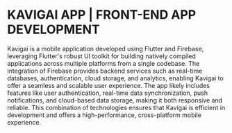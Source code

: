 # KAVIGAI APP | FRONT-END APP DEVELOPMENT 
Kavigai is a mobile application developed using Flutter and Firebase, leveraging Flutter's robust UI toolkit for building natively compiled applications across multiple platforms from a single codebase. The integration of Firebase provides backend services such as real-time databases, authentication, cloud storage, and analytics, enabling Kavigai to offer a seamless and scalable user experience. The app likely includes features like user authentication, real-time data synchronization, push notifications, and cloud-based data storage, making it both responsive and reliable. This combination of technologies ensures that Kavigai is efficient in development and offers a high-performance, cross-platform mobile experience.

